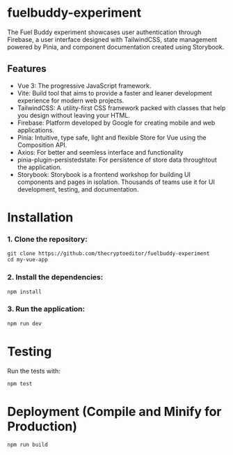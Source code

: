 # fuelbuddy-experiment

The Fuel Buddy experiment showcases user authentication through Firebase, a user interface designed with TailwindCSS, state management powered by Pinia, and component documentation created using Storybook.

 ## Features
- Vue 3: The progressive JavaScript framework.
- Vite: Build tool that aims to provide a faster and leaner development experience for modern web projects.
- TailwindCSS: A utility-first CSS framework packed with classes that help you design without leaving your HTML.
- Firebase: Platform developed by Google for creating mobile and web applications.
- Pinia: Intuitive, type safe, light and flexible Store for Vue using the Composition API.
- Axios: For better and seemless interface and functionality
- pinia-plugin-persistedstate: For persistence of store data throughtout the application.
- Storybook: Storybook is a frontend workshop for building UI components and pages in isolation. Thousands of teams use it for UI development, testing, and documentation.


 # Installation

 ### 1. Clone the repository:

 ```
git clone https://github.com/thecryptoeditor/fuelbuddy-experiment
cd my-vue-app
 ```

 ### 2. Install the dependencies:

 ```
 npm install
 ```


 ### 3. Run the application:

 ```sh
 npm run dev
 ```

 # Testing
Run the tests with:

```sh
npm test
```

# Deployment (Compile and Minify for Production)

```sh
npm run build
```
